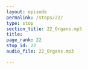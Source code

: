 ```yaml
---
layout: episode
permalink: /stops/22/
type: stop
section_title: 22_Organs.mp3
title: 
page_rank: 22
stop_id: 22
audio_file: 22_Organs.mp3

---
```

